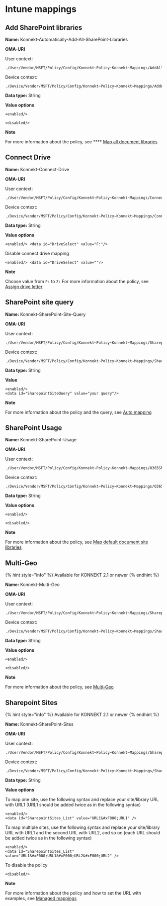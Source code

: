 # Intune mappings

## Add SharePoint libraries

**Name:** Konnekt-Automatically-Add-All-SharePoint-Libraries

**OMA-URI**

User context:

```
./User/Vendor/MSFT/Policy/Config/Konnekt~Policy~Konnekt~Mappings/AddAllSharepointLibraries
```

Device context:

```
./Device/Vendor/MSFT/Policy/Config/Konnekt~Policy~Konnekt~Mappings/AddAllSharepointLibraries
```

**Data type:** String

**Value options**

```
<enabled/>
```

```
<disabled/>
```

**Note**

For more information about the policy, see **** [Map all document libraries](../../mappings/auto-mapping.md#map-all-document-libraries)

## Connect Drive

**Name:** Konnekt-Connect-Drive

**OMA-URI**

User context:

```
./User/Vendor/MSFT/Policy/Config/Konnekt~Policy~Konnekt~Mappings/ConnectDrive
```

Device context:

```
./Device/Vendor/MSFT/Policy/Config/Konnekt~Policy~Konnekt~Mappings/ConnectDrive
```

**Data type:** String

**Value options**

```
<enabled/> <data id="DriveSelect" value="F:"/>
```

Disable connect drive mapping

```
<enabled/> <data id="DriveSelect" value=""/>
```

**Note**

Choose value from `F:` to `Z:` For more information about the policy, see [Assign drive letter](../../mappings/assign-drive-letters.md)

## SharePoint site query

**Name:** Konnekt-SharePoint-Site-Query

**OMA-URI**

User context:

```
./User/Vendor/MSFT/Policy/Config/Konnekt~Policy~Konnekt~Mappings/SharepointSiteQuery
```

Device context:

```
./Device/Vendor/MSFT/Policy/Config/Konnekt~Policy~Konnekt~Mappings/SharepointSiteQuery
```

**Data type:** String

**Value**&#x20;

```
<enabled/>
<data id="SharepointSiteQuery" value="your query"/>
```

**Note**

For more information about the policy and the query, see [Auto mapping](../../mappings/auto-mapping.md#1.-site-scope)

## SharePoint Usage

**Name:** Konnekt-SharePoint-Usage

**OMA-URI**

User context:

```
./User/Vendor/MSFT/Policy/Config/Konnekt~Policy~Konnekt~Mappings/O365SharepointUsage
```

Device context:

```
./Device/Vendor/MSFT/Policy/Config/Konnekt~Policy~Konnekt~Mappings/O365SharepointUsage
```

**Data type:** String

**Value options**

```
<enabled/>
```

```
<disabled/>
```

**Note**

For more information about the policy, see [Map default document site libraries](../../mappings/auto-mapping.md#map-default-document-site-libraries)

## Multi-Geo

{% hint style="info" %}
Available for KONNEKT 2.1 or newer
{% endhint %}

**Name:** Konnekt-Multi-Geo

**OMA-URI**

User context:

```
./User/Vendor/MSFT/Policy/Config/Konnekt~Policy~Konnekt~Mappings/SharepointMultiGeo
```

Device context:

```
./Device/Vendor/MSFT/Policy/Config/Konnekt~Policy~Konnekt~Mappings/SharepointMultiGeo
```

**Data type:** String

**Value options**

```
<enabled/>
```

```
<disabled/>
```

**Note**

For more information about the policy, see [Multi-Geo](../../mappings/multi-geo.md)

## Sharepoint Sites

{% hint style="info" %}
Available for KONNEKT 2.1 or newer
{% endhint %}

**Name:** Konnekt-SharePoint-Sites

**OMA-URI**

User context:

```
./User/Vendor/MSFT/Policy/Config/Konnekt~Policy~Konnekt~Mappings/SharepointSites
```

Device context:

```
./Device/Vendor/MSFT/Policy/Config/Konnekt~Policy~Konnekt~Mappings/SharepointSites
```

**Data type:** String

**Value options**

To map one site, use the following syntax and replace your site/library URL with URL1 (URL1 should be added twice as in the following syntax)

```
<enabled/>
<data id="SharepointSites_List" value="URL1&#xF000;URL1" />
```

To map multiple sites, use the following syntax and replace your site/library URL with URL1 and the second URL with URL2, and so on (each URL should be added twice as in the following syntax)

```
<enabled/>
<data id="SharepointSites_List" value="URL1&#xF000;URL1&#xF000;URL2&#xF000;URL2" />
```

To disable the policy

```
<disabled/>
```

**Note**

For more information about the policy and how to set the URL with examples, see [Managed mappings](../../mappings/administrative-mappings.md)
